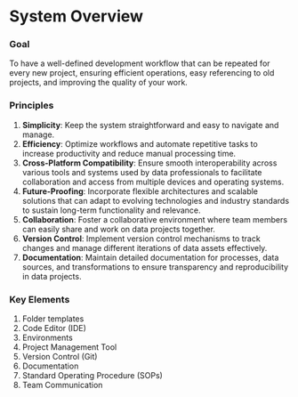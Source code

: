 # System Overview

### Goal

To have a well-defined development workflow that can be repeated for every new project, ensuring efficient operations, easy referencing to old projects, and improving the quality of your work.

  

### Principles

1. **Simplicity**: Keep the system straightforward and easy to navigate and manage.
2. **Efficiency**: Optimize workflows and automate repetitive tasks to increase productivity and reduce manual processing time.
3. **Cross-Platform Compatibility**: Ensure smooth interoperability across various tools and systems used by data professionals to facilitate collaboration and access from multiple devices and operating systems.
4. **Future-Proofing**: Incorporate flexible architectures and scalable solutions that can adapt to evolving technologies and industry standards to sustain long-term functionality and relevance.
5. **Collaboration**: Foster a collaborative environment where team members can easily share and work on data projects together.
6. **Version Control**: Implement version control mechanisms to track changes and manage different iterations of data assets effectively.
7. **Documentation**: Maintain detailed documentation for processes, data sources, and transformations to ensure transparency and reproducibility in data projects.

  

### Key Elements

1. Folder templates
2. Code Editor (IDE)
3. Environments
4. Project Management Tool
5. Version Control (Git)
6. Documentation
7. Standard Operating Procedure (SOPs)
8. Team Communication